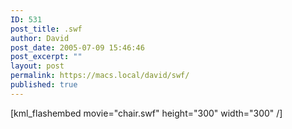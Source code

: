 ```yaml
---
ID: 531
post_title: .swf
author: David
post_date: 2005-07-09 15:46:46
post_excerpt: ""
layout: post
permalink: https://macs.local/david/swf/
published: true
---
```

[kml_flashembed movie="chair.swf" height="300" width="300" /] 